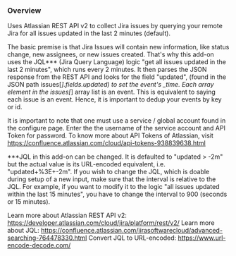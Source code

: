 ### Overview
Uses Atlassian REST API v2 to collect Jira issues by querying your remote Jira for all issues updated in the last 2 minutes (default).

The basic premise is that Jira Issues will contain new information, like status change, new assignees, or new issues created. That's why this add-on uses the JQL*** (Jira Query Language) logic "get all issues updated in the last 2 minutes", which runs every 2 minutes. It then parses the JSON response from the REST API and looks for the field "updated", (found in the JSON path issues[*].fields.updated) to set the event's _time. Each array element in the issues[*] array list is an event. This is equivalent to saying each issue is an event. Hence, it is important to dedup your events by key or id.

It is important to note that one must use a service / global account found in the configure page. Enter the the username of the service account and API Token for password. To know more about API Tokens of Atlassian, visit https://confluence.atlassian.com/cloud/api-tokens-938839638.html

***JQL in this add-on can be changed. It is defaulted to "updated > -2m" but the actual value is its URL-encoded equivalent, i.e. "updated+%3E+-2m". If you wish to change the JQL, which is doable during setup of a new input, make sure that the interval is relative to the JQL. For example, if you want to modify it to the logic "all issues updated within the last 15 minutes", you have to change the interval to 900 (seconds or 15 minutes).

Learn more about Atlassian REST API v2: https://developer.atlassian.com/cloud/jira/platform/rest/v2/
Learn more about JQL: https://confluence.atlassian.com/jirasoftwarecloud/advanced-searching-764478330.html
Convert JQL to URL-encoded: https://www.url-encode-decode.com/
